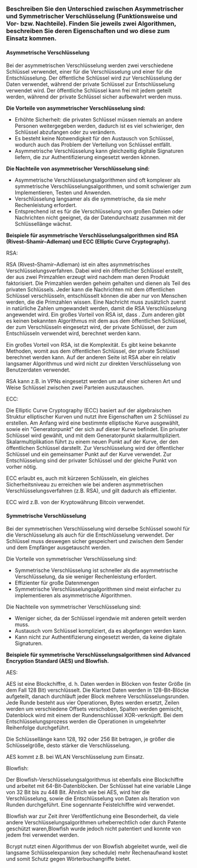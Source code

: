 ### **Beschreiben Sie den Unterschied zwischen Asymmetrischer und Symmetrischer Verschlüsselung (Funktionsweise und Vor- bzw. Nachteile). Finden Sie jeweils zwei Algorithmen, beschreiben Sie deren Eigenschaften und wo diese zum Einsatz kommen.** 

#### **Asymmetrische Verschlüsselung** 

Bei der asymmetrischen Verschlüsselung werden zwei verschiedene Schlüssel verwendet, einer für die Verschlüsselung und einer für die Entschlüsselung. Der öffentliche Schlüssel wird zur Verschlüsselung der Daten verwendet, während der private Schlüssel zur Entschlüsselung verwendet wird. Der öffentliche Schlüssel kann frei mit jedem geteilt werden, während der private Schlüssel sicher aufbewahrt werden muss.

**Die Vorteile von asymmetrischer Verschlüsselung sind:** 

- Erhöhte Sicherheit: die privaten Schlüssel müssen niemals an andere Personen weitergegeben werden, dadurch ist es viel schwieriger, den Schlüssel abzufangen oder zu verändern.
- Es besteht keine Notwendigkeit für den Austausch von Schlüssel, wodurch auch das Problem der Verteilung von Schlüssel entfällt.
- Asymmetrische Verschlüsselung kann gleichzeitig digitale Signaturen liefern, die zur Authentifizierung eingesetzt werden können.

**Die Nachteile von asymmetrischer Verschlüsselung sind:** 

- Asymmetrische Verschlüsselungsalgorithmen sind oft komplexer als symmetrische Verschlüsselungsalgorithmen, und somit schwieriger zum Implementieren, Testen und Anwenden.
- Verschlüsselung langsamer als die symmetrische, da sie mehr Rechenleistung erfordert.
- Entsprechend ist es für die Verschlüsselung von großen Dateien oder Nachrichten nicht geeignet, da der Datendurchsatz zusammen mit der Schlüssellänge wächst.


**Beispiele für asymmetrische Verschlüsselungsalgorithmen sind RSA (Rivest–Shamir–Adleman) und ECC (Elliptic Curve Cryptography).** 

RSA:

RSA (Rivest–Shamir–Adleman) ist ein altes asymmetrisches Verschlüsselungsverfahren. Dabei wird ein öffentlicher Schlüssel erstellt, der aus zwei Primzahlen erzeugt wird nachdem man deren Produkt faktorisiert. Die Primzahlen werden geheim gehalten und dienen als Teil des privaten Schlüssels. Jeder kann die Nachrichten mit dem öffentlichen Schlüssel verschlüsseln, entschlüsselt können die aber nur von Menschen werden, die die Primzahlen wissen. Eine Nachricht muss zusätzlich zuerst in natürliche Zahlen umgewandelt werden, damit die RSA Verschlüsselung angewendet wird. Ein großes Vorteil von RSA ist, dass . Zum anderen gibt es keinen bekannten Algorithmus mit dem aus dem öffentlichen Schlüssel, der zum Verschlüsseln eingesetzt wird, der private Schlüssel, der zum Entschlüsseln verwendet wird, berechnet werden kann.

Ein großes Vorteil von RSA, ist die Komplexität. Es gibt keine bekannte Methoden, womit aus dem öffentlichen Schlüssel, der private Schlüssel berechnet werden kann. Auf der anderen Seite ist RSA aber ein relativ langsamer Algorithmus und wird  nicht zur direkten Verschlüsselung von Benutzerdaten verwendet.

RSA kann z.B. in VPNs eingesetzt werden um auf einer sicheren Art und Weise Schlüssel zwischen zwei Parteien auszutauschen. 

ECC:

Die Elliptic Curve Cryptography (ECC) basiert auf der algebraischen Struktur elliptischer Kurven und nutzt ihre Eigenschaften um 2 Schlüssel zu erstellen. Am Anfang wird eine bestimmte elliptische Kurve ausgewählt, sowie ein "Generatorpunkt" der sich auf dieser Kurve befindet. Ein privater Schlüssel wird gewählt, und mit dem Generatorpunkt skalarmultipliziert. Skalarmultiplikation führt zu einem neuen Punkt auf der Kurve, der den öffentlichen Schlüssel darstellt. Zur Verschlüsselung wird der öffentlicher Schlüssel und ein gemeinsamer Punkt auf der Kurve verwendet. Zur Entschlüsselung sind der privater Schlüssel und der gleiche Punkt von vorher nötig.

ECC erlaubt es, auch mit kürzeren Schlüsseln, ein gleiches Sicherheitsniveau zu erreichen wie bei anderen asymmetrischen Verschlüsselungsverfahren (z.B. RSA), und gilt dadurch als effizienter.

ECC wird z.B. von der Kryptowährung Bitcoin verwendet.


#### **Symmetrische Verschlüsselung** 

Bei der symmetrischen Verschlüsselung wird derselbe Schlüssel sowohl für die Verschlüsselung als auch für die Entschlüsselung verwendet. Der Schlüssel muss deswegen sicher gespeichert und zwischen dem Sender und dem Empfänger ausgetauscht werden.

Die Vorteile von symmetrischer Verschlüsselung sind:

- Symmetrische Verschlüsselung ist schneller als die asymmetrische Verschlüsselung, da sie weniger Rechenleistung erfordert.
- Effizienter für große Datenmengen
- Symmetrische Verschlüsselungsalgorithmen sind meist einfacher zu implementieren als asymmetrische Algorithmen.

Die Nachteile von symmetrischer Verschlüsselung sind:

- Weniger sicher, da der Schlüssel irgendwie mit anderen geteilt werden muss.
- Austausch vom Schlüssel kompliziert, da es abgefangen werden kann.
- Kann nicht zur Authentifizierung eingesetzt werden, da keine digitale Signaturen.


**Beispiele für symmetrische Verschlüsselungsalgorithmen sind Advanced Encryption Standard (AES) und Blowfish.** 

AES:

AES ist eine Blockchiffre, d. h. Daten werden in Blöcken von fester Größe (in dem Fall 128 Bit) verschlüsselt. Die Klartext Daten werden in 128-Bit-Blöcke aufgeteilt, danach durchläuft jeder Block mehrere Verschlüsselungsrunden. Jede Runde besteht aus vier Operationen, Bytes werden ersetzt, Zeilen werden um verschiedene Offsets verschoben, Spalten werden gemischt, Datenblock wird mit einem der Rundenschlüssel XOR-verknüpft. Bei dem Entschlüsselungsprozess werden die Operationen in umgekehrter Reihenfolge durchgeführt.

Die Schlüssellänge kann 128, 192 oder 256 Bit betragen, je größer die Schlüsselgröße, desto stärker die Verschlüsselung. 

AES kommt z.B. bei WLAN Verschlüsselung zum Einsatz.

Blowfish:

Der Blowfish-Verschlüsselungsalgorithmus ist ebenfalls eine Blockchiffre und arbeitet mit 64-Bit-Datenblöcken. Der Schlüssel hat eine variable Länge von 32 Bit bis zu 448 Bit. Ähnlich wie bei AES, wird hier die Verschlüsselung, sowie die Entschlüsselung von Daten als Iteration von Runden durchgeführt. Eine sogennante Feistelchiffre wird verwendet.

Blowfish war zur Zeit ihrer Veröffentlichung eine Besonderheit, da viele andere Verschlüsselungsalgorithmen urheberrechtlich oder durch Patente geschützt waren,Blowfish wurde jedoch nicht patentiert und konnte von jedem frei verwendet werden.

Bcrypt nutzt einen Algorithmus der von Blowfish abgeleitet wurde, weil die langsame Schlüsselexpansion (key schedule) mehr Rechenaufwand kostet und somit Schutz gegen Wörterbuchangriffe bietet.

